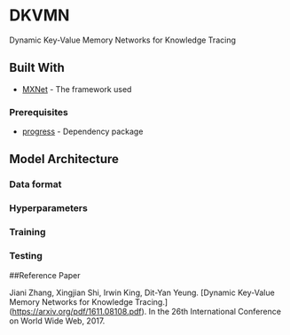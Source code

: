 # DKVMN

Dynamic Key-Value Memory Networks for Knowledge Tracing

## Built With

* [MXNet](https://github.com/dmlc/mxnet) - The framework used


### Prerequisites
* [progress](https://pypi.python.org/pypi/progress) - Dependency package

## Model Architecture

### Data format


### Hyperparameters

### Training

### Testing


##Reference Paper

Jiani Zhang, Xingjian Shi, Irwin King, Dit-Yan Yeung. [Dynamic Key-Value Memory Networks for Knowledge Tracing.] (https://arxiv.org/pdf/1611.08108.pdf).
In the 26th International Conference on World Wide Web, 2017.

